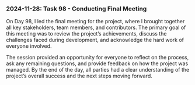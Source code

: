 ### 2024-11-28: Task 98 - Conducting Final Meeting

On Day 98, I led the final meeting for the project, where I brought together all key stakeholders, team members, and contributors. The primary goal of this meeting was to review the project’s achievements, discuss the challenges faced during development, and acknowledge the hard work of everyone involved. 

The session provided an opportunity for everyone to reflect on the process, ask any remaining questions, and provide feedback on how the project was managed. By the end of the day, all parties had a clear understanding of the project’s overall success and the next steps moving forward.